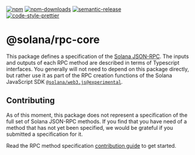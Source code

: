 [![npm][npm-image]][npm-url]
[![npm-downloads][npm-downloads-image]][npm-url]
[![semantic-release][semantic-release-image]][semantic-release-url]
<br />
[![code-style-prettier][code-style-prettier-image]][code-style-prettier-url]

[code-style-prettier-image]: https://img.shields.io/badge/code_style-prettier-ff69b4.svg?style=flat-square
[code-style-prettier-url]: https://github.com/prettier/prettier
[npm-downloads-image]: https://img.shields.io/npm/dm/@solana/rpc-core/experimental.svg?style=flat
[npm-image]: https://img.shields.io/npm/v/@solana/rpc-core/experimental.svg?style=flat
[npm-url]: https://www.npmjs.com/package/@solana/rpc-core/v/experimental
[semantic-release-image]: https://img.shields.io/badge/%20%20%F0%9F%93%A6%F0%9F%9A%80-semantic--release-e10079.svg
[semantic-release-url]: https://github.com/semantic-release/semantic-release

# @solana/rpc-core

This package defines a specification of the [Solana JSON-RPC](https://docs.solana.com/api/http). The inputs and outputs of each RPC method are described in terms of Typescript interfaces. You generally will not need to depend on this package directly, but rather use it as part of the RPC creation functions of the Solana JavaScript SDK [`@solana/web3.js@experimental`](https://github.com/solana-labs/solana-web3.js/tree/master/packages/library).

## Contributing

As of this moment, this package does not represent a specification of the full set of Solana JSON-RPC methods. If you find that you have need of a method that has not yet been specified, we would be grateful if you submitted a specification for it.

Read the RPC method specification [contribution guide](https://github.com/solana-labs/solana-web3.js/issues/1278) to get started.
